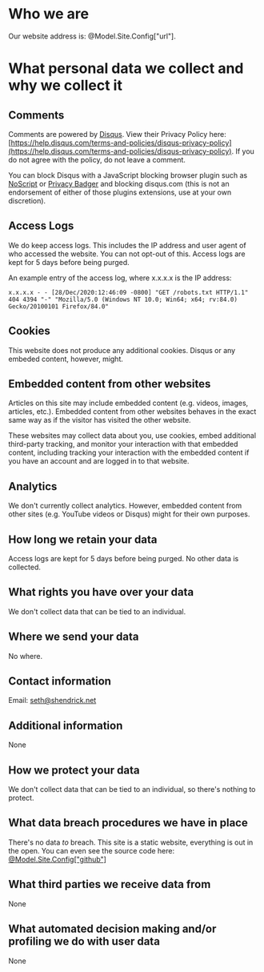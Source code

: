 # Who we are

Our website address is: @Model.Site.Config["url"].

# What personal data we collect and why we collect it

## Comments

Comments are powered by [Disqus](https://disqus.com/).  View their Privacy Policy here: [https://help.disqus.com/terms-and-policies/disqus-privacy-policy](https://help.disqus.com/terms-and-policies/disqus-privacy-policy).  If you do not agree with the policy, do not leave a comment.

You can block Disqus with a JavaScript blocking browser plugin such as [NoScript](https://noscript.net/) or [Privacy Badger](https://privacybadger.org/) and blocking disqus.com (this is not an endorsement of either of those plugins extensions, use at your own discretion).

## Access Logs

We do keep access logs.  This includes the IP address and user agent of who accessed the website.  You can not opt-out of this.  Access logs are kept for 5 days before being purged.

An example entry of the access log, where x.x.x.x is the IP address:

```
x.x.x.x - - [28/Dec/2020:12:46:09 -0800] "GET /robots.txt HTTP/1.1" 404 4394 "-" "Mozilla/5.0 (Windows NT 10.0; Win64; x64; rv:84.0) Gecko/20100101 Firefox/84.0"
```

## Cookies

This website does not produce any additional cookies.  Disqus or any embeded content, however, might.

## Embedded content from other websites

Articles on this site may include embedded content (e.g. videos, images, articles, etc.). Embedded content from other websites behaves in the exact same way as if the visitor has visited the other website.

These websites may collect data about you, use cookies, embed additional third-party tracking, and monitor your interaction with that embedded content, including tracking your interaction with the embedded content if you have an account and are logged in to that website.

## Analytics

We don't currently collect analytics.  However, embedded content from other sites (e.g. YouTube videos or Disqus) might for their own purposes.

## How long we retain your data

Access logs are kept for 5 days before being purged.  No other data is collected.

## What rights you have over your data

We don't collect data that can be tied to an individual.

## Where we send your data

No where.

## Contact information

Email: seth@shendrick.net

## Additional information

None

## How we protect your data

We don't collect data that can be tied to an individual, so there's nothing to protect.

## What data breach procedures we have in place

There's no data *to* breach.  This site is a static website, everything is out in the open.  You can even see the source code here: [@Model.Site.Config["github"]](@Model.Site.Config["github"])

## What third parties we receive data from

None

## What automated decision making and/or profiling we do with user data

None
